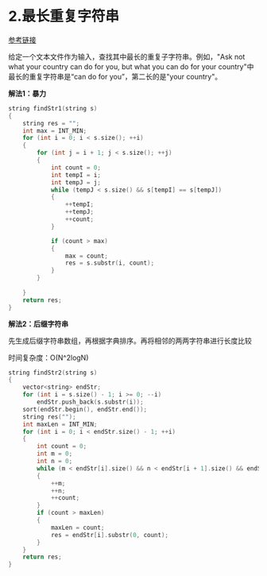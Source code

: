 # 2.最长重复字符串

[参考链接](https://www.cnblogs.com/cotyb/p/5211329.html)

给定一个文本文件作为输入，查找其中最长的重复子字符串。例如，"Ask not what your country can do for you, but what you can do for your country"中最长的重复字符串是“can do for  you”，第二长的是"your country"。 

**解法1：暴力**

```c++
string findStr1(string s)
{
	string res = "";
	int max = INT_MIN;
	for (int i = 0; i < s.size(); ++i)
	{	
		for (int j = i + 1; j < s.size(); ++j)
		{
			int count = 0;
			int tempI = i;
			int tempJ = j;
			while (tempJ < s.size() && s[tempI] == s[tempJ])
			{
				++tempI;
				++tempJ;
				++count;
			}

			if (count > max)
			{
				max = count;
				res = s.substr(i, count);
			}
		}
		
	}
	return res;
}
```

**解法2：后缀字符串**

先生成后缀字符串数组，再根据字典排序。再将相邻的两两字符串进行长度比较

时间复杂度：O(N^2logN)

```c++
string findStr2(string s)
{
	vector<string> endStr;
	for (int i = s.size() - 1; i >= 0; --i)
		endStr.push_back(s.substr(i));
	sort(endStr.begin(), endStr.end());
	string res("");
	int maxLen = INT_MIN;
	for (int i = 0; i < endStr.size() - 1; ++i)
	{
		int count = 0;
		int m = 0;
		int n = 0;
		while (m < endStr[i].size() && n < endStr[i + 1].size() && endStr[i][m] == endStr[i + 1][n])
		{
			++m;
			++n;
			++count;
		}
		if (count > maxLen)
		{
			maxLen = count;
			res = endStr[i].substr(0, count);
		}
	}
	return res;
}
```


